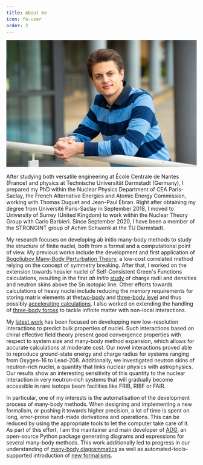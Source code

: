 ```yaml
---
title: About me
icon: fa-user
order: 2
---
```


<img src="assets/images/Arthuis_home_landscape.jpg" alt="Picture of Pierre Arthuis" class="portrait">

After studying both versatile engineering at École Centrale de Nantes (France)
and physics at Technische Universität Darmstadt (Germany), I prepared my PhD
within the Nuclear Physics Department of CEA Paris-Saclay, the French
Alternative Energies and Atomic Energy Commission, working with Thomas Duguet
and Jean-Paul Ébran. Right after obtaining my degree from Université
Paris-Saclay in September 2018, I moved to University of Surrey (United Kingdom)
to work within the Nuclear Theory Group with Carlo Barbieri. Since September
2020, I have been a member of the STRONGINT group of Achim Schwenk at the TU
Darmstadt.

My research focuses on developing ab initio many-body methods to study the
structure of finite nuclei, both from a formal and a computational point of
view. My previous works include the development and first application of
[Bogoliubov Many-Body Perturbation Theory](https://tel.archives-ouvertes.fr/tel-01992165),
a low-cost correlated method relying on the concept of symmetry breaking.
After that, I worked on the extension towards heavier nuclei of
Self-Consistent Green's Functions calculations, resulting in the first
*ab initio* [study](https://doi.org/10.1103/PhysRevLett.125.182501) of charge
radii and densities and neutron skins above the Sn isotopic line. Other efforts
towards calculations of heavy nuclei include reducing the memory requirements
for storing matrix elements at the[two-body](https://doi.org/10.1016/j.physletb.2021.136623)
and [three-body level](https://arxiv.org/abs/2307.15572)
and thus possibly [accelerating calculations](https://doi.org/10.1103/PhysRevC.106.024320).
I also worked on extending the handling of [three-body forces](https://doi.org/10.1103/PhysRevC.107.044303)
to tackle infinite matter with non-local interactions.

My [latest work](https://arxiv.org/abs/2401.06675) has been focused on developping new low-resolution
interactions to predict bulk properties of nuclei. Such interactions based on chiral effective
field theory present good convergence properties with respect to system size and many-body
method expansion, which allows for accurate calculations at moderate cost.
Our novel interactions proved able to reproduce ground-state energy and charge radius for systems
ranging from Oxygen-16 to Lead-208. Additionally, we investigated neutron skins of neutron-rich
nuclei, a quantity that links nuclear physics with astrophysics. Our results show an
interesting sensitivity of this quantity to the nuclear interaction in very neutron-rich
systems that will gradually become accessible in rare isotope beam facilities like FRIB, RIBF or FAIR.

In particular, one of my interests is the automatisation of the development
process of many-body methods. When designing and implementing a new formalism,
or pushing it towards higher precision, a lot of time is spent on long,
error-prone hand-made derivations and operations. This can be reduced by using
the appropriate tools to let the computer take care of it.
As part of this effort, I am the maintainer and main developer of
[ADG](https://github.com/adgproject/adg/), an open-source Python package
generating diagrams and expressions for several many-body methods. This work
additionally led to progress in our understanding of [many-body diagrammatics](https://doi.org/10.1016/j.cpc.2018.11.023)
as well as automated-tools-supported introduction of [new formalisms](https://doi.org/10.1140/epja/s10050-021-00621-6).
